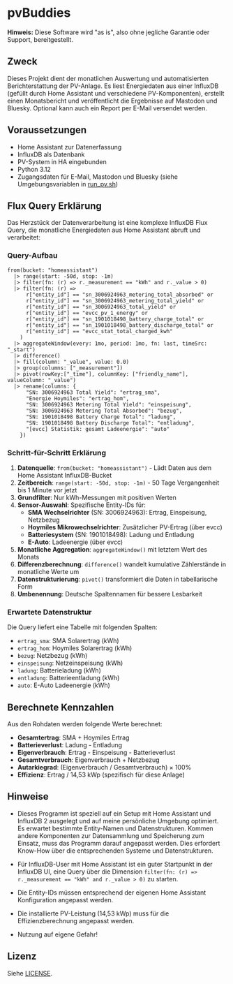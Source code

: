 # pvBuddies

**Hinweis:** Diese Software wird "as is", also ohne jegliche Garantie oder Support, bereitgestellt.

## Zweck

Dieses Projekt dient der monatlichen Auswertung und automatisierten Berichterstattung der PV-Anlage. Es liest Energiedaten aus einer InfluxDB (gefüllt durch Home Assistant und verschiedene PV-Komponenten), erstellt einen Monatsbericht und veröffentlicht die Ergebnisse auf Mastodon und Bluesky. Optional kann auch ein Report per E-Mail versendet werden.

## Voraussetzungen

- Home Assistant zur Datenerfassung
- InfluxDB als Datenbank
- PV-System in HA eingebunden
- Python 3.12
- Zugangsdaten für E-Mail, Mastodon und Bluesky (siehe Umgebungsvariablen in [run_pv.sh](run_pv.sh))

## Flux Query Erklärung

Das Herzstück der Datenverarbeitung ist eine komplexe InfluxDB Flux Query, die monatliche Energiedaten aus Home Assistant abruft und verarbeitet:

### Query-Aufbau

```flux
from(bucket: "homeassistant")
  |> range(start: -50d, stop: -1m)
  |> filter(fn: (r) => r._measurement == "kWh" and r._value > 0)
  |> filter(fn: (r) =>
      r["entity_id"] == "sn_3006924963_metering_total_absorbed" or
      r["entity_id"] == "sn_3006924963_metering_total_yield" or
      r["entity_id"] == "sn_3006924963_total_yield" or
      r["entity_id"] == "evcc_pv_1_energy" or
      r["entity_id"] == "sn_1901018498_battery_charge_total" or
      r["entity_id"] == "sn_1901018498_battery_discharge_total" or
      r["entity_id"] == "evcc_stat_total_charged_kwh"
    )
  |> aggregateWindow(every: 1mo, period: 1mo, fn: last, timeSrc: "_start")
  |> difference()
  |> fill(column: "_value", value: 0.0)
  |> group(columns: ["_measurement"])
  |> pivot(rowKey:["_time"], columnKey: ["friendly_name"], valueColumn: "_value")
  |> rename(columns: {
      "SN: 3006924963 Total Yield": "ertrag_sma",
      "Energie Hoymiles": "ertrag_hom",
      "SN: 3006924963 Metering Total Yield": "einspeisung",
      "SN: 3006924963 Metering Total Absorbed": "bezug",
      "SN: 1901018498 Battery Charge Total": "ladung",
      "SN: 1901018498 Battery Discharge Total": "entladung",
      "[evcc] Statistik: gesamt Ladeenergie": "auto"
    })
```

### Schritt-für-Schritt Erklärung

1. **Datenquelle**: `from(bucket: "homeassistant")` - Lädt Daten aus dem Home Assistant InfluxDB-Bucket
2. **Zeitbereich**: `range(start: -50d, stop: -1m)` - 50 Tage Vergangenheit bis 1 Minute vor jetzt
3. **Grundfilter**: Nur kWh-Messungen mit positiven Werten
4. **Sensor-Auswahl**: Spezifische Entity-IDs für:
   - **SMA Wechselrichter** (SN: 3006924963): Ertrag, Einspeisung, Netzbezug
   - **Hoymiles Mikrowechselrichter**: Zusätzlicher PV-Ertrag (über evcc)
   - **Batteriesystem** (SN: 1901018498): Ladung und Entladung
   - **E-Auto**: Ladeenergie (über evcc)
5. **Monatliche Aggregation**: `aggregateWindow()` mit letztem Wert des Monats
6. **Differenzberechnung**: `difference()` wandelt kumulative Zählerstände in monatliche Werte um
7. **Datenstrukturierung**: `pivot()` transformiert die Daten in tabellarische Form
8. **Umbenennung**: Deutsche Spaltennamen für bessere Lesbarkeit

### Erwartete Datenstruktur

Die Query liefert eine Tabelle mit folgenden Spalten:

- `ertrag_sma`: SMA Solarertrag (kWh)
- `ertrag_hom`: Hoymiles Solarertrag (kWh)
- `bezug`: Netzbezug (kWh)
- `einspeisung`: Netzeinspeisung (kWh)
- `ladung`: Batterieladung (kWh)
- `entladung`: Batterieentladung (kWh)
- `auto`: E-Auto Ladeenergie (kWh)

## Berechnete Kennzahlen

Aus den Rohdaten werden folgende Werte berechnet:

- **Gesamtertrag**: SMA + Hoymiles Ertrag
- **Batterieverlust**: Ladung - Entladung
- **Eigenverbrauch**: Ertrag - Einspeisung - Batterieverlust
- **Gesamtverbrauch**: Eigenverbrauch + Netzbezug
- **Autarkiegrad**: (Eigenverbrauch / Gesamtverbrauch) × 100%
- **Effizienz**: Ertrag / 14,53 kWp (spezifisch für diese Anlage)

## Hinweise

- Dieses Programm ist speziell auf ein Setup mit Home Assistant und InfluxDB 2 ausgelegt und auf meine persönliche Umgebung optimiert. Es erwartet bestimmte Entity-Namen und Datenstrukturen. Kommen andere Komponenten zur Datensammlung und Speicherung zum Einsatz, muss das Programm darauf angepasst werden. Dies erfordert Know-How über die entsprechenden Systeme und Datenstrukturen.
- Für InfluxDB-User mit Home Assistant ist ein guter Startpunkt in der InfluxDB UI, eine Query über die Dimension `filter(fn: (r) => r._measurement == "kWh" and r._value > 0)` zu starten.
- Die Entity-IDs müssen entsprechend der eigenen Home Assistant Konfiguration angepasst werden.
- Die installierte PV-Leistung (14,53 kWp) muss für die Effizienzberechnung angepasst werden.

- Nutzung auf eigene Gefahr!

## Lizenz

Siehe [LICENSE](LICENSE).